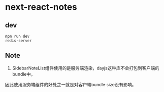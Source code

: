 # next-react-notes

## dev

```shell
npm run dev
redis-server
```



## Note

1. SidebarNoteList组件使用的是服务端渲染，dayjs这种库不会打包到客户端的bundle中。

因此使用服务端组件的好处之一就是对客户端bundle size没有影响。

